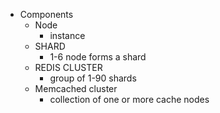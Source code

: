 - Components
	- Node
		- instance
	- SHARD
		- 1-6 node forms a shard
	- REDIS CLUSTER
		- group of 1-90 shards
	- Memcached cluster
		- collection of one or more cache nodes